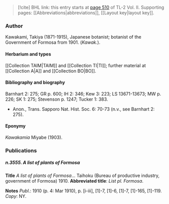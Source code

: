 > [!cite] BHL link: this entry starts at [page 510](https://www.biodiversitylibrary.org/item/103253#page/536/mode/1up) of TL-2 Vol. II.
> Supporting pages: [[Abbreviations|abbreviations]], [[Layout key|layout key]].

### Author

Kawakami, Takiya (1871-1915), Japanese botanist; botanist of the Government of Formosa from 1901. (*Kawak.*).

#### Herbarium and types

[[Collection TAIM|TAIM]] and [[Collection TI|TI]]; further material at [[Collection A|A]] and [[Collection BO|BO]].

#### Bibliography and biography

Barnhart 2: 275; GR p. 600; IH 2: 346; Kew 3: 223; LS 13671-13673; MW p. 226; SK 1: 275; Stevenson p. 1247; Tucker 1: 383.
- Anon., Trans. Sapporo Nat. Hist. Soc. 6: 70-73 (n.v., see Barnhart 2: 275).

#### Eponymy

*Kawakamia* Miyabe (1903).

### Publications

##### n.3555. A list of plants of Formosa

**Title**
*A list of plants of Formosa*... Taihoku (Bureau of productive industry, government of Formosa) 1910.
**Abbreviated title**: *List pl. Formosa*.

**Notes**
*Publ*.: 1910 (p. 4: Mar 1910), p. \[i-iii\], \[1\]-7, \[1\]-6, \[1\]-7, \[1\]-165, \[1\]-119. *Copy*: NY.

